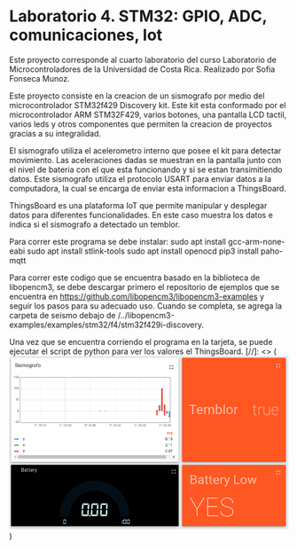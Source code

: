 # Laboratorio 4. STM32: GPIO, ADC, comunicaciones, Iot

Este proyecto corresponde al cuarto laboratorio del curso Laboratorio de Microcontroladores de la Universidad de Costa Rica. Realizado por Sofia Fonseca Munoz.

Este proyecto consiste en la creacion de un sismografo por medio del microcontrolador STM32f429 Discovery kit. Este kit esta conformado por el microcontrolador ARM STM32F429, varios botones, una pantalla LCD tactil, varios leds y otros componentes que permiten la creacion de proyectos gracias a su integralidad. 

El sismografo utiliza el acelerometro interno que posee el kit para detectar movimiento. Las aceleraciones dadas se muestran en la pantalla junto con el nivel de bateria con el que esta funcionando y si se estan transimitiendo datos. Este sismografo utiliza el protocolo USART para enviar datos a la computadora, la cual se encarga de enviar esta informacion a ThingsBoard. 

ThingsBoard es una plataforma IoT que permite manipular y desplegar datos para diferentes funcionalidades. En este caso muestra los datos e indica si el sismografo a detectado un temblor. 

Para correr este programa se debe instalar:
 sudo apt install gcc-arm-none-eabi
 sudo apt install stlink-tools
 sudo apt install openocd
 pip3 install paho-mqtt

Para correr este codigo que se encuentra basado en la biblioteca de libopencm3, se debe descargar primero el repositorio de ejemplos que se encuentra en https://github.com/libopencm3/libopencm3-examples y seguir los pasos para su adecuado uso. Cuando se completa, se agrega la carpeta de seismo debajo de /../libopencm3-examples/examples/stm32/f4/stm32f429i-discovery.

Una vez que se encuentra corriendo el programa en la tarjeta, se puede ejecutar el script de python para ver los valores el ThingsBoard.
[//]: <> (![Sismografo en ThingsBoard.](informe/images/TemblorTrue.png))

